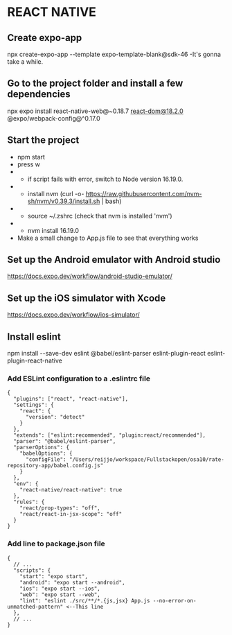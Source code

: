 # REACT NATIVE

## Create expo-app

npx create-expo-app <PROJECTNAME> --template expo-template-blank@sdk-46
-It's gonna take a while.

## Go to the project folder and install a few dependencies

npx expo install react-native-web@~0.18.7 react-dom@18.2.0 @expo/webpack-config@^0.17.0

## Start the project

- npm start
- press w
- - if script fails with error, switch to Node version 16.19.0.
- - install nvm (curl -o- https://raw.githubusercontent.com/nvm-sh/nvm/v0.39.3/install.sh | bash)
- - source ~/.zshrc (check that nvm is installed 'nvm')
- - nvm install 16.19.0
- Make a small change to App.js file to see that everything works

## Set up the Android emulator with Android studio

https://docs.expo.dev/workflow/android-studio-emulator/

## Set up the iOS simulator with Xcode

https://docs.expo.dev/workflow/ios-simulator/

## Install eslint

npm install --save-dev eslint @babel/eslint-parser eslint-plugin-react eslint-plugin-react-native

### Add ESLint configuration to a .eslintrc file

```
{
  "plugins": ["react", "react-native"],
  "settings": {
    "react": {
      "version": "detect"
    }
  },
  "extends": ["eslint:recommended", "plugin:react/recommended"],
  "parser": "@babel/eslint-parser",
  "parserOptions": {
    "babelOptions": {
      "configFile": "/Users/reijjo/workspace/Fullstackopen/osa10/rate-repository-app/babel.config.js"
    }
  },
  "env": {
    "react-native/react-native": true
  },
  "rules": {
    "react/prop-types": "off",
    "react/react-in-jsx-scope": "off"
  }
}

```

### Add line to package.json file

```
{
  // ...
  "scripts": {
    "start": "expo start",
    "android": "expo start --android",
    "ios": "expo start --ios",
    "web": "expo start --web",
    "lint": "eslint ./src/**/*.{js,jsx} App.js --no-error-on-unmatched-pattern" <--This line
  },
  // ...
}
```
